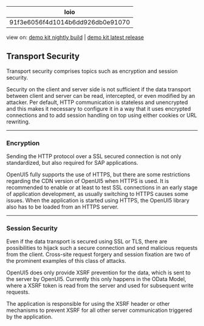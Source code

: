 <!-- loio91f3e6056f4d1014b6dd926db0e91070 -->

| loio |
| -----|
| 91f3e6056f4d1014b6dd926db0e91070 |

<div id="loio">

view on: [demo kit nightly build](https://openui5nightly.hana.ondemand.com/#/topic/91f3e6056f4d1014b6dd926db0e91070) | [demo kit latest release](https://openui5.hana.ondemand.com/#/topic/91f3e6056f4d1014b6dd926db0e91070)</div>

## Transport Security

Transport security comprises topics such as encryption and session security.

Security on the client and server side is not sufficient if the data transport between client and server can be read, intercepted, or even modified by an attacker. Per default, HTTP communication is stateless and unencrypted and this makes it necessary to configure it in a way that it uses encrypted connections and to add session handling on top using either cookies or URL rewriting.

***

<a name="loio91f3e6056f4d1014b6dd926db0e91070__section_745F982F3B5047529CC3C89AA359B4AF"/>

### Encryption

Sending the HTTP protocol over a SSL secured connection is not only standardized, but also required for SAP applications.

OpenUI5 fully supports the use of HTTPS, but there are some restrictions regarding the CDN version of OpenUI5 when HTTPS is used. It is recommended to enable or at least to test SSL connections in an early stage of application development, as usually switching to HTTPS causes some issues. When the application is started using HTTPS, the OpenUI5 library also has to be loaded from an HTTPS server.

***

<a name="loio91f3e6056f4d1014b6dd926db0e91070__section_EA424BD729FC44DABF009B60BBF59361"/>

### Session Security

Even if the data transport is secured using SSL or TLS, there are possibilities to hijack such a secure connection and send malicious requests from the client. Cross-site request forgery and session fixation are two of the prominent examples of this class of attacks.

OpenUI5 does only provide XSRF prevention for the data, which is sent to the server by OpenUI5. Currently this only happens in the OData Model, where a XSRF token is read from the server and used for subsequent write requests.

The application is responsible for using the XSRF header or other mechanisms to prevent XSRF for all other server communication triggered by the application.

